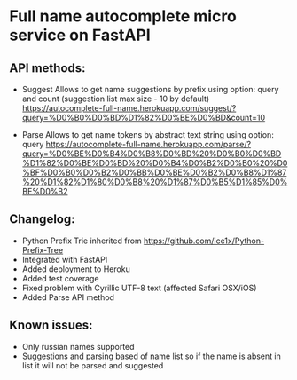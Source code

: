 # Full name autocomplete micro service on FastAPI

## API methods:

* Suggest
Allows to get name suggestions by prefix using option: query and count (suggestion list max size - 10 by default)
https://autocomplete-full-name.herokuapp.com/suggest/?query=%D0%B0%D0%BD%D1%82%D0%BE%D0%BD&count=10

* Parse
Allows to get name tokens by abstract text string using option: query
https://autocomplete-full-name.herokuapp.com/parse/?query=%D0%BE%D0%B4%D0%B8%D0%BD%20%D0%B0%D0%BD%D1%82%D0%BE%D0%BD%20%D0%B4%D0%B2%D0%B0%20%D0%BF%D0%B0%D0%B2%D0%BB%D0%BE%D0%B2%D0%B8%D1%87%20%D1%82%D1%80%D0%B8%20%D1%87%D0%B5%D1%85%D0%BE%D0%B2

## Changelog:
* Python Prefix Trie inherited from https://github.com/ice1x/Python-Prefix-Tree
* Integrated with FastAPI
* Added deployment to Heroku
* Added test coverage
* Fixed problem with Cyrillic UTF-8 text (affected Safari OSX/iOS)
* Added Parse API method

## Known issues:
* Only russian names supported
* Suggestions and parsing based of name list so if the name is absent in list it will not be parsed and suggested
